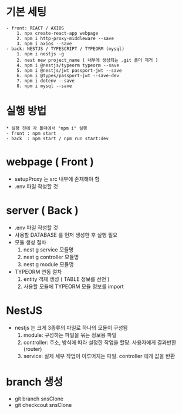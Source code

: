 # 기본 세팅
    - front: REACT / AXIOS
        1. npx create-react-app webpage
        2. npm i http-proxy-middleware --save
        3. npm i axios --save
    - back: NESTJS / TYPESCRIPT / TYPEORM (mysql)
        1. npm i nestjs -g
        2. nest new project_name ( 내부에 생성되는 .git 폴더 제거 )
        4. npm i @nestjs/typeorm typeorm --save
        5. npm i @nestjs/jwt passport-jwt --save
        6. npm i @types/passport-jwt --save-dev
        7. npm i dotenv --save
        8. npm i mysql --save
        
# 실행 방법
    * 실행 전에 각 폴더에서 "npm i" 실행 
    - front : npm start
    - back  : npm start / npm run start:dev

# webpage ( Front )
- setupProxy 는 src 내부에 존재해야 함
- .env 파일 작성할 것

# server ( Back )
- .env 파일 작성할 것
- 사용할 DATABASE 를 먼저 생성한 후 실행 필요
- 모듈 생성 절차
    1. nest g service 모듈명
    2. nest g controller 모듈명
    3. nest g module 모듈명
- TYPEORM 연동 절차
    1. entity 객체 생성 ( TABLE 정보를 선언 )
    2. 사용할 모듈에 TYPEORM 모듈 정보를 import

# NestJS
- nestjs 는 크게 3종류의 파일로 하나의 모듈이 구성됨
    1. module: 구성하는 파일을 묶는 정보용 파일
    2. controller: 주소, 방식에 따라 설정한 작업을 할당. 사용자에게 결과반환 (router)
    3. service: 실제 세부 작업이 이루어지는 파일. controller 에게 값을 반환

# branch 생성
- git branch snsClone
- git checkcout snsClone